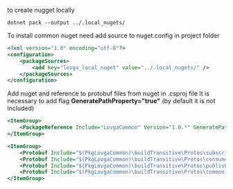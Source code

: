 to create nugget locally
```
dotnet pack --output ../.local_nugets/
```

To install common nuget need add source to nuget.config in project folder
```xml
<?xml version="1.0" encoding="utf-8"?>
<configuration>
    <packageSources>
        <add key="lovga_local_nuget" value="../.local_nugets/" />
    </packageSources>
</configuration>
```

Add nuget and reference to protobuf files from nuget in .csproj file
It is necessary to add flag **GeneratePathProperty="true"** (by default it is not included)
```xml
<ItemGroup>
    <PackageReference Include="LovgaCommon" Version="1.0.*" GeneratePathProperty="true"/>
</ItemGroup>
```
```xml
<ItemGroup>
    <Protobuf Include="$(PkgLovgaCommon)\buildTransitive\Protos\subscriber.proto" GrpcServices="*"/>
    <Protobuf Include="$(PkgLovgaCommon)\buildTransitive\Protos\consumer.proto" GrpcServices="*"/>
    <Protobuf Include="$(PkgLovgaCommon)\buildTransitive\Protos\publisher.proto" GrpcServices="*"/>
    <Protobuf Include="$(PkgLovgaCommon)\buildTransitive\Protos\common.proto" />
</ItemGroup>
```